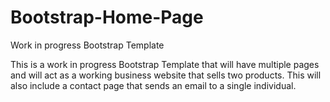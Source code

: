 # Bootstrap-Home-Page
Work in progress Bootstrap Template

This is a work in progress Bootstrap Template that will have multiple pages and will act as a working business
website that sells two products. This will also include a contact page that sends an email to a single individual. 
